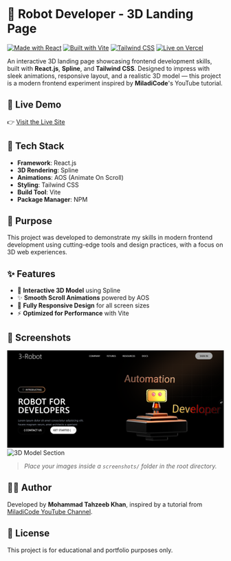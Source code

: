 # 🤖 Robot Developer - 3D Landing Page

[![Made with React](https://img.shields.io/badge/Made%20with-React-61DAFB?style=for-the-badge&logo=react&logoColor=black)](https://reactjs.org/)
[![Built with Vite](https://img.shields.io/badge/Built%20with-Vite-646CFF?style=for-the-badge&logo=vite&logoColor=white)](https://vitejs.dev/)
[![Tailwind CSS](https://img.shields.io/badge/Styled%20with-Tailwind%20CSS-38B2AC?style=for-the-badge&logo=tailwind-css&logoColor=white)](https://tailwindcss.com/)
[![Live on Vercel](https://img.shields.io/badge/Deployed%20on-Vercel-000000?style=for-the-badge&logo=vercel&logoColor=white)](https://3d-landing-page-wine.vercel.app/)

An interactive 3D landing page showcasing frontend development skills, built with **React.js**, **Spline**, and **Tailwind CSS**. Designed to impress with sleek animations, responsive layout, and a realistic 3D model — this project is a modern frontend experiment inspired by **MiladiCode**'s YouTube tutorial.

## 🚀 Live Demo

👉 [Visit the Live Site](https://3d-landing-page-wine.vercel.app/)

## 🔧 Tech Stack

- **Framework**: React.js
- **3D Rendering**: Spline
- **Animations**: AOS (Animate On Scroll)
- **Styling**: Tailwind CSS
- **Build Tool**: Vite
- **Package Manager**: NPM

## 🎯 Purpose

This project was developed to demonstrate my skills in modern frontend development using cutting-edge tools and design practices, with a focus on 3D web experiences.

## ✨ Features

- 🧠 **Interactive 3D Model** using Spline
- ✨ **Smooth Scroll Animations** powered by AOS
- 📱 **Fully Responsive Design** for all screen sizes
- ⚡ **Optimized for Performance** with Vite

## 📸 Screenshots

<!-- Attach your screenshots below -->
![Landing Page Desktop View](./Screenshot/image.png)
![3D Model Section](./Screenshots/Screenshotmobile.png)

> _Place your images inside a `screenshots/` folder in the root directory._

## 🧑‍💻 Author

Developed by **Mohammad Tahzeeb Khan**, inspired by a tutorial from [MiladiCode YouTube Channel](https://www.youtube.com/@MiladiCode).

## 📄 License

This project is for educational and portfolio purposes only.
